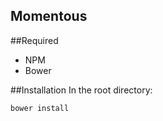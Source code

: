 Momentous
------

##Required
- NPM
- Bower

##Installation
In the root directory:
```shell
bower install
```
